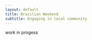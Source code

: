 ```yaml
---
layout: default
title: Brazilian Weekend
subtitle: Engaging in local community
---
```


work in progess